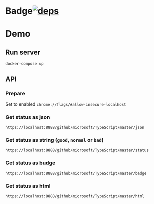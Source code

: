 Badge[![deps](https://localhost:8888/github/YaroslavGaponov/badge/main/badge)](https://localhost:8888/github/YaroslavGaponov/badge/main/html)
============

# Demo

## Run server

```
docker-compose up
```

## API

### Prepare

Set to enabled `chrome://flags/#allow-insecure-localhost`

### Get status as json
```
https://localhost:8888/github/microsoft/TypeScript/master/json
```

### Get status as string (`good`, `normal` or `bad`)
```
https://localhost:8888/github/microsoft/TypeScript/master/status
```


### Get status as budge

```
https://localhost:8888/github/microsoft/TypeScript/master/badge
```

### Get status as html

```
https://localhost:8888/github/microsoft/TypeScript/master/html
```